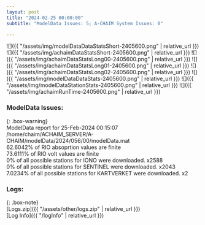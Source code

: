 ```yaml
---
layout: post
title: "2024-02-25 00:00:00"
subtitle: "ModelData Issues: 5; A-CHAIM System Issues: 0"

---
```


![]({{ "/assets/img/modelDataDataStatsShort-2405600.png" | relative_url }})
![]({{ "/assets/img/achaimDataStatsShort-2405600.png" | relative_url }})
![]({{ "/assets/img/achaimDataStatsLong00-2405600.png" | relative_url }})
![]({{ "/assets/img/achaimDataStatsLong01-2405600.png" | relative_url }})
![]({{ "/assets/img/achaimDataStatsLong02-2405600.png" | relative_url }})
![]({{ "/assets/img/modelDataDataStats-2405600.png" | relative_url }})
![]({{ "/assets/img/modelDataStationStats-2405600.png" | relative_url }})
![]({{ "/assets/img/achaimRunTime-2405600.png" | relative_url }})


### ModelData Issues:  
  
{: .box-warning}  
 ModelData report for 25-Feb-2024 00:15:07   
 /home/chaim/ACHAIM_SERVER/A-CHAIM/modelData/2024/056/00/modelData.mat   
 62.6042% of RIO absoprtion values are finite   
 73.6111% of RIO volt values are finite   
 0% of all possible stations for IONO were downloaded. x2588   
 0% of all possible stations for SENTINEL were downloaded. x2043   
 7.0234% of all possible stations for KARTVERKET were downloaded. x2   
  


### Logs:  
  
{: .box-note}  
[Logs.zip]({{ "/assets/other/logs.zip" | relative_url }})  
[Log Info]({{ "/logInfo" | relative_url }})  

